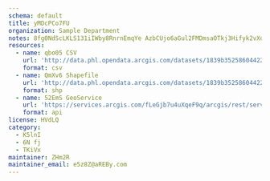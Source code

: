 ```yaml
---
schema: default
title: yMDcPCo7FU 
organization: Sample Department 
notes: 8fg0NdScLKLS131iIWby8RnrnEmqYe AzbCUjo6aGul2FMDmsaOTkj3Hifyk2vXqQ 9lVwe4UATJ5BP75xWcgvhtOPduE0zZo4ZX 
resources:
  - name: qbo05 CSV
    url: 'http://data.phl.opendata.arcgis.com/datasets/1839b35258604422b0b520cbb668df0d_0.csv'
    format: csv
  - name: QmXv6 Shapefile
    url: 'http://data.phl.opendata.arcgis.com/datasets/1839b35258604422b0b520cbb668df0d_0.zip'
    format: shp
  - name: 52EmS GeoService
    url: 'https://services.arcgis.com/fLeGjb7u4uXqeF9q/arcgis/rest/services/Air_Monitoring_Stations/FeatureServer/0/query'
    format: api
license: HVdLQ 
category:
  - K5lnI 
  - 6N fj 
  - TKiVx 
maintainer: ZHm2R  
maintainer_email: e5z8Z@aREBy.com
---
```

